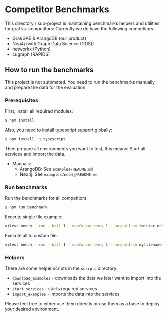 # Competitor Benchmarks

This directory / sub-project is maintaining benchmarks helpers and utilities for gral vs. competitors:
Currently we do have the following competitors:
* Gral/GAE & ArangoDB (our product)
* Neo4j (with Graph Data Science (GDS))
* networkx (Python)
* cugraph (RAPIDS)

## How to run the benchmarks

This project is not automated.
You need to run the benchmarks manually and prepare the data for the evaluation.

### Prerequisites

First, install all required modules:
```bash
$ npm install
```

Also, you need to install typescript support globally:
```bash
$ npm install -g typescript
````

Then prepare all environments you want to test, this means:
Start all services and import the data.

* Manuals:
  * ArangoDB: See `examples/README.md`
  * Neo4j: See `examples/neo4j/README.md`

### Run benchmarks

Run the benchmarks for all competitors:
```bash
$ npm run benchmark
```

Execute single file example: 
```bash
vitest bench --run --bail 1 --maxConcurrency 1 --outputJson twitter_only_three_iterations.json twitter_mpi.bench.ts
```

Execute all to custom file:
```bash
vitest bench --run --bail 1 --maxConcurrency 1 --outputJson myfilename.json
```


### Helpers

There are some helper scripts in the `scripts` directory:
* `download_examples` - downloads the data we later want to import into the services
* `start_services` - starts required services
* `import_examples` - imports the data into the services

Please feel free to either use them directly or use them as a base to deploy your desired environment.